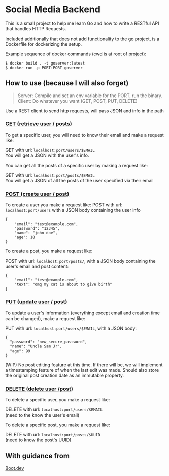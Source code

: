 # Social Media Backend

This is a small project to help me learn Go and how to write a RESTful API that handles HTTP Requests. 

Included additionally that does not add functionality to the go project, is a Dockerfile for dockerizing the setup.<br>

Example sequence of docker commands (cwd is at root of project):
```
$ docker build . -t goserver:latest
$ docker run -p PORT:PORT goserver
```

## How to use (because I will also forget)
> Server: Compile and set an env variable for the PORT, run the binary.<br>
> Client: Do whatever you want (GET, POST, PUT, DELETE)

Use a REST client to send http requests, will pass JSON and info in the path

### <u>GET (retrieve user / posts)</u>
To get a specific user, you will need to know their email and make a request like:

GET with url: `localhost:port/users/$EMAIL` <br>
You will get a JSON with the user's info.

You can get all the posts of a specific user by making a request like:

GET with url: `localhost:port/posts/$EMAIL` <br>
You will get a JSON of all the posts of the user specified via their email


### <u>POST (create user / post)</u>

To create a user you make a request like:
POST with url: `localhost:port/users` with a JSON body containing the user info
```
{
    "email": "test@example.com",
    "password": "12345",
    "name": "john doe",
    "age": 18
}
```

To create a post, you make a request like:

POST with url: `localhost:port/posts/`, with a JSON body containing the user's email and post content:
```
{
    "email": "test@example.com",
    "text": "omg my cat is about to give birth"
}
```

### <u> PUT (update user / post) </u>
To update a user's information (everything except email and creation time can be changed), make a request like:

PUT with url: `localhost:port/users/$EMAIL`, with a JSON body:
```
{
  "password": "new_secure_password",
  "name": "Uncle Sam Jr",
  "age": 99
}
```

(WIP) No post editing feature at this time. If there will be, we will implement a timestamping feature of when the last edit was made. Should also store the original post creation date as an immutable property.

### <u> DELETE (delete user /post) </u>

To delete a specific user, you make a request like:

DELETE with url: `localhost:port/users/$EMAIL`<br>
(need to the know the user's email)

To delete a specific post, you make a request like:

DELETE with url: `localhost:port/posts/$UUID`<br>
(need to know the post's UUID)


## With guidance from
[Boot.dev](https://boot.dev)